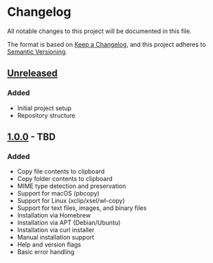 # Changelog

All notable changes to this project will be documented in this file.

The format is based on [Keep a Changelog](https://keepachangelog.com/en/1.0.0/),
and this project adheres to [Semantic Versioning](https://semver.org/spec/v2.0.0.html).

## [Unreleased]

### Added
- Initial project setup
- Repository structure

## [1.0.0] - TBD

### Added
- Copy file contents to clipboard
- Copy folder contents to clipboard
- MIME type detection and preservation
- Support for macOS (pbcopy)
- Support for Linux (xclip/xsel/wl-copy)
- Support for text files, images, and binary files
- Installation via Homebrew
- Installation via APT (Debian/Ubuntu)
- Installation via curl installer
- Manual installation support
- Help and version flags
- Basic error handling

[Unreleased]: https://github.com/username/cpclip/compare/v1.0.0...HEAD
[1.0.0]: https://github.com/username/cpclip/releases/tag/v1.0.0
